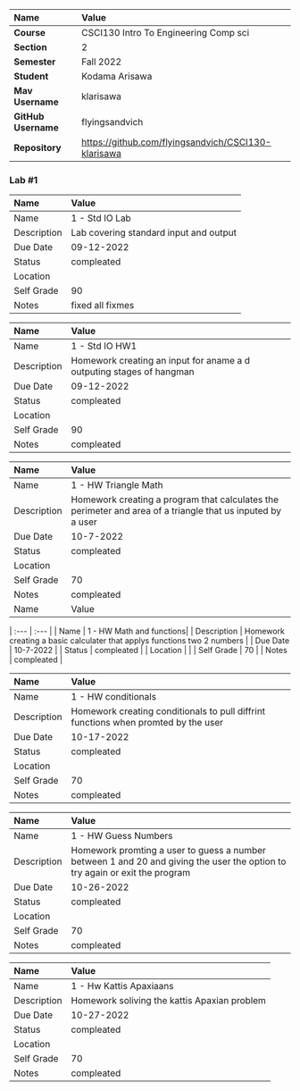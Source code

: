 
| Name | Value |
|:---|:---|
| **Course** | CSCI130 Intro To Engineering Comp sci |
| **Section** | 2 |
| **Semester** | Fall 2022 |
| **Student** | Kodama Arisawa|
| **Mav Username**            | klarisawa |
| **GitHub Username**         | flyingsandvich |
| **Repository**          | https://github.com/flyingsandvich/CSCI130-klarisawa |

### Lab #1

| Name | Value |
| :--- | :--- |
| Name | 1 - Std IO Lab |
| Description | Lab covering standard input and output |
| Due Date | 09-12-2022 |
| Status | compleated |
| Location |  |
| Self Grade | 90 |
| Notes | fixed all fixmes |

| Name | Value |
| :--- | :--- |
| Name | 1 - Std IO HW1 |
| Description | Homework creating an input for aname a d outputing stages of hangman |
| Due Date | 09-12-2022 |
| Status | compleated |
| Location | |
| Self Grade | 90 |
| Notes | compleated |

| Name | Value |
| :--- | :--- |
| Name | 1 - HW Triangle Math|
| Description | Homework creating a program that calculates the perimeter and area of a triangle that us inputed by a user |
| Due Date | 10-7-2022 |
| Status | compleated |
| Location |  |
| Self Grade | 70 |
| Notes | compleated |
| Name | Value |

| :--- | :--- |
| Name | 1 - HW Math and functions|
| Description | Homework creating a basic calculater that applys functions two 2 numbers |
| Due Date | 10-7-2022 |
| Status | compleated |
| Location | |
| Self Grade | 70 |
| Notes | compleated |

| Name | Value |
| :--- | :--- |
| Name | 1 - HW conditionals|
| Description | Homework creating conditionals to pull diffrint functions when promted by the user|
| Due Date | 10-17-2022 |
| Status | compleated |
| Location | |
| Self Grade | 70 |
| Notes | compleated |

| Name | Value |
| :--- | :--- |
| Name | 1 - HW Guess Numbers|
| Description | Homework promting a user to guess a number between 1 and 20 and giving the user the option to try again or exit the program|
| Due Date | 10-26-2022 |
| Status | compleated |
| Location ||
| Self Grade | 70 |
| Notes | compleated |

| Name | Value |
| :--- | :--- |
| Name | 1 - Hw Kattis Apaxiaans|
| Description | Homework soliving the kattis Apaxian problem|
| Due Date | 10-27-2022 |
| Status | compleated |
| Location | |
| Self Grade | 70 |
| Notes | compleated |



